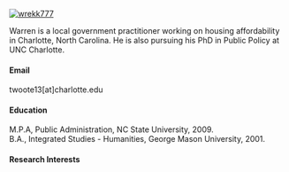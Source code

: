 

[![wrekk777](https://img.shields.io/badge/wrekk777-github-blue?logo=github)](https://github.com/wrekk777)

Warren is a local government practitioner working on housing affordability in Charlotte, North Carolina. He is also pursuing his PhD in Public Policy at UNC Charlotte. 

#### Email
twoote13[at]charlotte.edu

#### Education
M.P.A, Public Administration, NC State University, 2009.\
B.A., Integrated Studies - Humanities, George Mason University, 2001.

#### Research Interests


